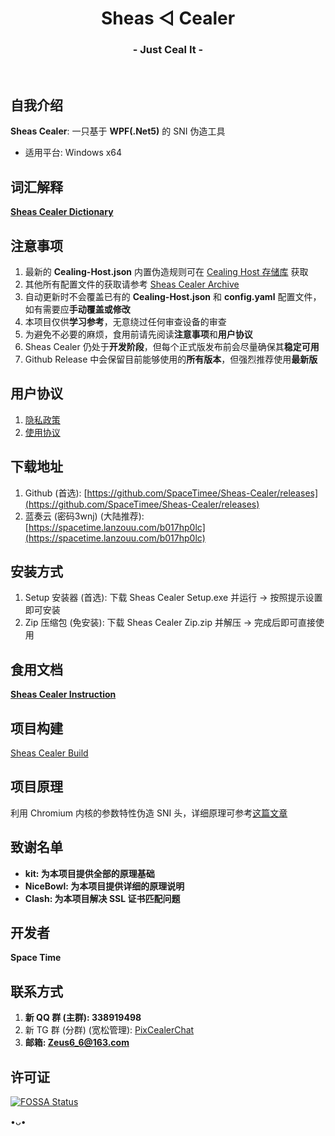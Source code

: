 <h1 align="center">Sheas ◁ Cealer</h1>
<h3 align="center">- Just Ceal It -</h3>
</br>

## 自我介绍
**Sheas Cealer**: 一只基于 **WPF(.Net5)** 的 SNI 伪造工具

* 适用平台: Windows x64

## 词汇解释
**[Sheas Cealer Dictionary](https://github.com/SpaceTimee/Sheas-Cealer/wiki/Sheas-Cealer-Dictionary)**

## 注意事项
1. 最新的 **Cealing-Host.json** 内置伪造规则可在 [Cealing Host 存储库](https://github.com/SpaceTimee/Cealing-Host) 获取
2. 其他所有配置文件的获取请参考 [Sheas Cealer Archive](https://github.com/SpaceTimee/Sheas-Cealer/wiki/Sheas-Cealer-Archive)
3. 自动更新时不会覆盖已有的 **Cealing-Host.json** 和 **config.yaml** 配置文件，如有需要应**手动覆盖或修改**
4. 本项目仅供**学习参考**，无意绕过任何审查设备的审查
5. 为避免不必要的麻烦，食用前请先阅读**注意事项**和**用户协议**
6. Sheas Cealer 仍处于**开发阶段**，但每个正式版发布前会尽量确保其**稳定可用**
7. Github Release 中会保留目前能够使用的**所有版本**，但强烈推荐使用**最新版**

## 用户协议
1. [隐私政策](https://thoughts.teambition.com/share/6264eda98adeb10041b92fda#title=Sheas_Cealer_隐私政策)
2. [使用协议](https://thoughts.teambition.com/share/6264edd78adeb10041b92fdb#title=Sheas_Cealer_使用协议)

## 下载地址
1. Github (首选): [https://github.com/SpaceTimee/Sheas-Cealer/releases](https://github.com/SpaceTimee/Sheas-Cealer/releases)
2. 蓝奏云 (密码3wnj) (大陆推荐): [https://spacetime.lanzouu.com/b017hp0lc](https://spacetime.lanzouu.com/b017hp0lc)

## 安装方式
1. Setup 安装器 (首选): 下载 Sheas Cealer Setup.exe 并运行 -> 按照提示设置即可安装
2. Zip 压缩包 (免安装): 下载 Sheas Cealer Zip.zip 并解压 -> 完成后即可直接使用

## 食用文档
**[Sheas Cealer Instruction](https://github.com/SpaceTimee/Sheas-Cealer/wiki/Sheas-Cealer-Instruction)**

## 项目构建
[Sheas Cealer Build](https://github.com/SpaceTimee/Sheas-Cealer/wiki/Sheas-Cealer-Build)

## 项目原理
利用 Chromium 内核的参数特性伪造 SNI 头，详细原理可参考[这篇文章](https://nicebowl.fun/24_8)

## 致谢名单
* **kit: 为本项目提供全部的原理基础**
* **NiceBowl: 为本项目提供详细的原理说明**
* **Clash: 为本项目解决 SSL 证书匹配问题**

## 开发者
**Space Time**

## 联系方式
1. **新 QQ 群 (主群): 338919498**
2. 新 TG 群 (分群) (宽松管理): [PixCealerChat](https://t.me/PixCealerChat)
3. **邮箱: Zeus6_6@163.com**

## 许可证
[![FOSSA Status](https://app.fossa.com/api/projects/git%2Bgithub.com%2FSpaceTimee%2FSheas-Cealer.svg?type=large)](https://app.fossa.com/projects/git%2Bgithub.com%2FSpaceTimee%2FSheas-Cealer?ref=badge_large)

•ᴗ•
